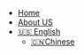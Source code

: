 <!-- 侧边栏 docs/_navbar.md -->
- [Home]()
- [About US](AboutUs/TeamIntro.md)
- [:us: English]()
     - [:cn:Chinese](CN/)
  